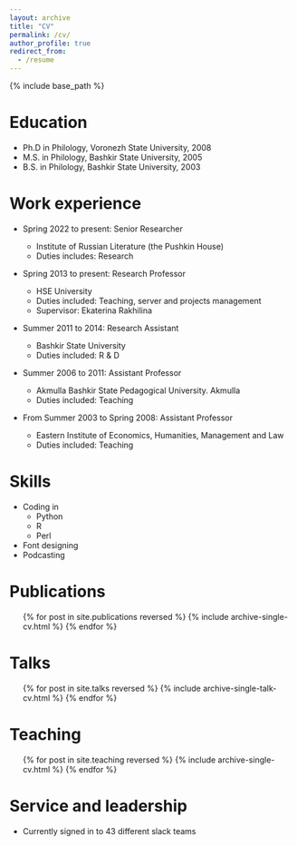 ```yaml
---
layout: archive
title: "CV"
permalink: /cv/
author_profile: true
redirect_from:
  - /resume
---
```


{% include base_path %}

Education
======
* Ph.D in Philology, Voronezh State University, 2008
* M.S. in Philology, Bashkir State University, 2005
* B.S. in Philology, Bashkir State University, 2003

Work experience
======
* Spring 2022 to present: Senior Researcher
  * Institute of Russian Literature (the Pushkin House)
  * Duties includes: Research

* Spring 2013 to present: Research Professor
  * HSE University
  * Duties included: Teaching, server and projects management 
  * Supervisor: Ekaterina Rakhilina

* Summer 2011 to 2014: Research Assistant
  * Bashkir State University
  * Duties included: R & D

* Summer 2006 to 2011: Assistant Professor
  * Akmulla Bashkir State Pedagogical University. Akmulla
  * Duties included: Teaching

* From Summer 2003 to Spring 2008: Assistant Professor
  * Eastern Institute of Economics, Humanities, Management and Law
  * Duties included: Teaching


Skills
======

* Coding in
  * Python
  * R
  * Perl
* Font designing
* Podcasting

Publications
======
  <ul>{% for post in site.publications reversed %}
    {% include archive-single-cv.html %}
  {% endfor %}</ul>
  
Talks
======
  <ul>{% for post in site.talks reversed %}
    {% include archive-single-talk-cv.html  %}
  {% endfor %}</ul>
  
Teaching
======
  <ul>{% for post in site.teaching reversed %}
    {% include archive-single-cv.html %}
  {% endfor %}</ul>
  
Service and leadership
======
* Currently signed in to 43 different slack teams
